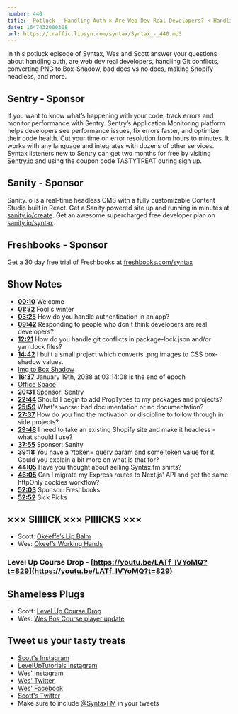 ```yaml
---
number: 440
title:  Potluck - Handling Auth × Are Web Dev Real Developers? × Handling Git Conflicts × Converting PNG to Box-Shadow × Bad Docs vs No Docs × Making Shopify Headless
date: 1647432000308
url: https://traffic.libsyn.com/syntax/Syntax_-_440.mp3
---
```


In this potluck episode of Syntax, Wes and Scott answer your questions about handling auth, are web dev real developers, handling Git conflicts,  converting PNG to Box-Shadow, bad docs vs no docs, making Shopify headless, and more.

## Sentry  - Sponsor

If you want to know what’s happening with your code, track errors and monitor performance with Sentry. Sentry’s Application Monitoring platform helps developers see performance issues, fix errors faster, and optimize their code health. Cut your time on error resolution from hours to minutes. It works with any language and integrates with dozens of other services. Syntax listeners new to Sentry can get two months for  free by visiting [Sentry.io](https://sentry.io) and using the coupon code TASTYTREAT during sign up.

## Sanity - Sponsor

Sanity.io is a real-time headless CMS with a fully customizable Content Studio built in React. Get a Sanity powered site up and running in minutes at [sanity.io/create](https://www.sanity.io/create). Get an awesome supercharged free developer plan on [sanity.io/syntax](https://www.sanity.io/syntax).

## Freshbooks - Sponsor

Get a 30 day free trial of Freshbooks at [freshbooks.com/syntax](https://freshbooks.com/syntax)

## Show Notes

* **[00:10](#t=00:10)** Welcome
* **[01:32](#t=01:32)** Fool's winter
* **[03:25](#t=03:25)** How do you handle authentication in an app?
* **[09:42](#t=09:42)** Responding to people who don't think developers are real developers?
* **[12:21](#t=12:21)** How do you handle git conflicts in package-lock.json and/or yarn.lock files?
* **[14:42](#t=14:42)** I built a small project which converts .png images to CSS box-shadow values.
* [Img to Box Shadow](https://github.com/AriPerkkio/img-to-box-shadow)
* **[16:37](#t=16:37)** January 19th, 2038 at 03:14:08 is the end of epoch
* [Office Space](https://www.imdb.com/title/tt0151804/)
* **[20:31](#t=20:31)** Sponsor: Sentry
* **[22:44](#t=22:44)** Should I begin to add PropTypes to my packages and projects?
* **[25:59](#t=25:59)** What's worse: bad documentation or no documentation?
* **[27:37](#t=27:37)** How do you find the motivation or discipline to follow through in side projects?
* **[29:48](#t=29:48)** I need to take an existing Shopify site and make it headless - what should I use?
* **[37:55](#t=37:55)** Sponsor: Sanity
* **[39:18](#t=39:18)** You have a ?token= query param and some token value for it. Could you explain a bit more on what is that for?
* **[44:05](#t=44:05)** Have you thought about selling Syntax.fm shirts?
* **[46:05](#t=46:05)** Can I migrate my Express routes to Next.js' API and get the same httpOnly cookies workflow?
* **[52:03](#t=52:03)** Sponsor: Freshbooks
* **[52:52](#t=52:52)** Sick Picks

## ××× SIIIIICK ××× PIIIICKS ×××

* Scott: [Okeeffe’s Lip Balm](https://amzn.to/3vKGG0c)
* Wes: [Okeef’s Working Hands](https://amzn.to/3sNFEyA)

### Level Up Course Drop - [https://youtu.be/LATf_lVYoMQ?t=829](https://youtu.be/LATf_lVYoMQ?t=829)

## Shameless Plugs

* Scott: [Level Up Course Drop](https://youtu.be/LATf_lVYoMQ)
* Wes: [Wes Bos Course player update](https://wesbos.com/courses)

## Tweet us your tasty treats

* [Scott's Instagram](https://www.instagram.com/stolinski/)
* [LevelUpTutorials Instagram](https://www.instagram.com/LevelUpTutorials/)
* [Wes' Instagram](https://www.instagram.com/wesbos/)
* [Wes' Twitter](https://twitter.com/wesbos)
* [Wes' Facebook](https://www.facebook.com/wesbos.developer)
* [Scott's Twitter](https://twitter.com/stolinski)
* Make sure to include [@SyntaxFM](https://twitter.com/SyntaxFM) in your tweets
